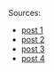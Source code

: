 Sources:

- [post 1](https://hackernoon.com/what-is-the-math-behind-elliptic-curve-cryptography-f61b25253da3)
- [post 2](https://www.rareskills.io/post/elliptic-curve-addition)
- [post 3](https://andrea.corbellini.name/2015/05/17/elliptic-curve-cryptography-a-gentle-introduction/)
- [post 4](https://andrea.corbellini.name/2023/01/02/ec-encryption/)
